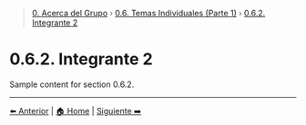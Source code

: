 > [0. Acerca del Grupo](../../0.md) › [0.6. Temas Individuales (Parte 1)](../0.6.md) › [0.6.2. Integrante 2](0.6.2.md)

# 0.6.2. Integrante 2

Sample content for section 0.6.2.

---

[⬅️ Anterior](../0.6.1/0.6.1.md) | [🏠 Home](../../../README.md) | [Siguiente ➡️](../0.6.3/0.6.3.md)